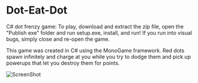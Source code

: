 # Dot-Eat-Dot
C# dot frenzy game: To play, download and extract the zip file, open the "Publish exe" folder and run setup.exe, install, and run! If you run into visual bugs, simply close and re-open the game.

This game was created in C# using the MonoGame framework. Red dots spawn infinitely and charge at you while you try to dodge them and pick up powerups that let you destroy them for points.

![ScreenShot](https://github.com/matthewkreutter/mousegame/blob/master/mousegame/Content/Graphics/mousegameSS.png)

